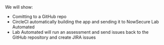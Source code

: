 We will show:
- Comitting to a GitHub repo
- CircleCI automatically building the app and sending it to NowSecure Lab Automated
- Lab Automated will run an assessment and send issues back to the GitHub repository and create JIRA issues
